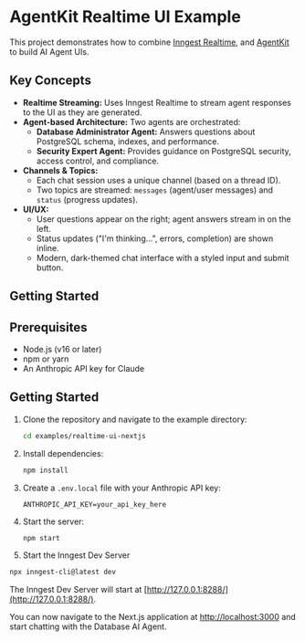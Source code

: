 # AgentKit Realtime UI Example

This project demonstrates how to combine [Inngest Realtime](https://www.inngest.com/docs/realtime), and [AgentKit](https://github.com/inngest/agent-kit) to build AI Agent UIs.

## Key Concepts

- **Realtime Streaming:** Uses Inngest Realtime to stream agent responses to the UI as they are generated.
- **Agent-based Architecture:** Two agents are orchestrated:
  - **Database Administrator Agent:** Answers questions about PostgreSQL schema, indexes, and performance.
  - **Security Expert Agent:** Provides guidance on PostgreSQL security, access control, and compliance.
- **Channels & Topics:**
  - Each chat session uses a unique channel (based on a thread ID).
  - Two topics are streamed: `messages` (agent/user messages) and `status` (progress updates).
- **UI/UX:**
  - User questions appear on the right; agent answers stream in on the left.
  - Status updates ("I'm thinking...", errors, completion) are shown inline.
  - Modern, dark-themed chat interface with a styled input and submit button.

## Getting Started

## Prerequisites

- Node.js (v16 or later)
- npm or yarn
- An Anthropic API key for Claude

## Getting Started

1. Clone the repository and navigate to the example directory:

   ```bash
   cd examples/realtime-ui-nextjs
   ```

2. Install dependencies:

   ```bash
   npm install
   ```

3. Create a `.env.local` file with your Anthropic API key:

   ```
   ANTHROPIC_API_KEY=your_api_key_here
   ```

4. Start the server:

   ```bash
   npm start
   ```

5. Start the Inngest Dev Server

```bash
npx inngest-cli@latest dev
```

The Inngest Dev Server will start at [http://127.0.0.1:8288/](http://127.0.0.1:8288/).

You can now navigate to the Next.js application at [http://localhost:3000](http://localhost:3000) and start chatting with the Database AI Agent.
